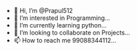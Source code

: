 - 👋 Hi, I’m @Prapul512
- 👀 I’m interested in Programming...
- 🌱 I’m currently learning python...
- 💞️ I’m looking to collaborate on Projects...
- 📫 How to reach me 99088344112...

<!---
Prapul512/Prapul512 is a ✨ special ✨ repository because its `README.md` (this file) appears on your GitHub profile.
You can click the Preview link to take a look at your changes.
--->
